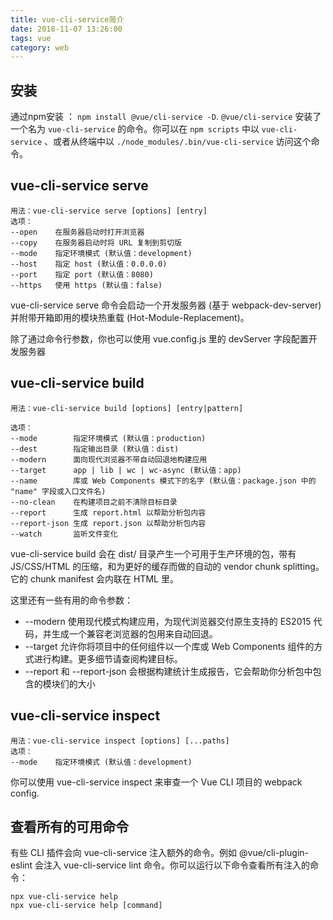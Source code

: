 ```yaml
---
title: vue-cli-service简介
date: 2018-11-07 13:26:00
tags: vue
category: web
---
```


## 安装
通过npm安装 ： `npm install @vue/cli-service -D`.
`@vue/cli-service` 安装了一个名为 `vue-cli-service` 的命令。你可以在 `npm scripts` 中以 `vue-cli-service` 、或者从终端中以 `./node_modules/.bin/vue-cli-service` 访问这个命令。

## vue-cli-service serve
    用法：vue-cli-service serve [options] [entry]
    选项：
    --open    在服务器启动时打开浏览器
    --copy    在服务器启动时将 URL 复制到剪切版
    --mode    指定环境模式 (默认值：development)
    --host    指定 host (默认值：0.0.0.0)
    --port    指定 port (默认值：8080)
    --https   使用 https (默认值：false)
vue-cli-service serve 命令会启动一个开发服务器 (基于 webpack-dev-server) 并附带开箱即用的模块热重载 (Hot-Module-Replacement)。

除了通过命令行参数，你也可以使用 vue.config.js 里的 devServer 字段配置开发服务器

## vue-cli-service build
    用法：vue-cli-service build [options] [entry|pattern]

    选项：
    --mode        指定环境模式 (默认值：production)
    --dest        指定输出目录 (默认值：dist)
    --modern      面向现代浏览器不带自动回退地构建应用
    --target      app | lib | wc | wc-async (默认值：app)
    --name        库或 Web Components 模式下的名字 (默认值：package.json 中的 "name" 字段或入口文件名)
    --no-clean    在构建项目之前不清除目标目录
    --report      生成 report.html 以帮助分析包内容
    --report-json 生成 report.json 以帮助分析包内容
    --watch       监听文件变化
vue-cli-service build 会在 dist/ 目录产生一个可用于生产环境的包，带有 JS/CSS/HTML 的压缩，和为更好的缓存而做的自动的 vendor chunk splitting。它的 chunk manifest 会内联在 HTML 里。

这里还有一些有用的命令参数：

+ --modern 使用现代模式构建应用，为现代浏览器交付原生支持的 ES2015 代码，并生成一个兼容老浏览器的包用来自动回退。
+ --target 允许你将项目中的任何组件以一个库或 Web Components 组件的方式进行构建。更多细节请查阅构建目标。
+ --report 和 --report-json 会根据构建统计生成报告，它会帮助你分析包中包含的模块们的大小

## vue-cli-service inspect
    用法：vue-cli-service inspect [options] [...paths]
    选项：
    --mode    指定环境模式 (默认值：development)
你可以使用 vue-cli-service inspect 来审查一个 Vue CLI 项目的 webpack config.

## 查看所有的可用命令
有些 CLI 插件会向 vue-cli-service 注入额外的命令。例如 @vue/cli-plugin-eslint 会注入 vue-cli-service lint 命令。你可以运行以下命令查看所有注入的命令：

    npx vue-cli-service help
    npx vue-cli-service help [command]